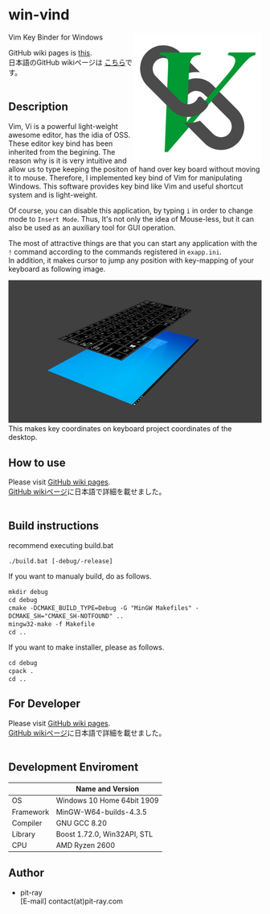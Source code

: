 # win-vind
Vim Key Binder for Windows
<img src="https://github.com/pit-ray/pit-ray.github.io/blob/master/win-vind/win-vind-icon.png?raw=true" width="256" height="256" align="right">  

GitHub wiki pages is <a href="https://github.com/pit-ray/win-vind/wiki">this</a>.  
日本語のGitHub wikiページは <a href="https://github.com/pit-ray/win-vind/wiki/%E3%83%9B%E3%83%BC%E3%83%A0-(Home-in-Japanese)">こちら</a>です。  
<br>  


## Description
Vim, Vi is a powerful light-weight awesome editor, has the idia of OSS. These editor key bind has been inherited from the begining. The reason why is it is very intuitive and allow us to type keeping the positon of hand over key board without moving it to mouse. Therefore, I implemented key bind of Vim for manipulating Windows. This software provides key bind like Vim and useful shortcut system and is light-weight.

Of course,  you can disable this application, by typing `i` in order to change mode to `Insert Mode`. Thus, It's not only the idea of Mouse-less, but it can also be used as an auxiliary tool for GUI operation.

The most of attractive things are that you can start any application with the `!` command according to the commands registered in `exapp.ini`.  
In addition, it makes cursor to jump any position with key-mapping of your keyboard as following image.  

<img src="https://github.com/pit-ray/pit-ray.github.io/blob/master/win-vind/Jump2Any-image.png?raw=true" width="512">
This makes key coordinates on keyboard project coordinates of the desktop.  
<br>

## How to use  
Please visit <a href="https://github.com/pit-ray/win-vind/wiki/For-Users">GitHub wiki pages</a>.  
<a href="https://github.com/pit-ray/win-vind/wiki/%E4%BD%BF%E3%81%84%E6%96%B9-(For-Users-in-Japanese)">GitHub wikiページ</a>に日本語で詳細を載せました。  
<br>  
  
## Build instructions
recommend executing build.bat  
``` shell
./build.bat [-debug/-release]
```

If you want to manualy build, do as follows.
```shell
mkdir debug
cd debug
cmake -DCMAKE_BUILD_TYPE=Debug -G "MinGW Makefiles" -DCMAKE_SH="CMAKE_SH-NOTFOUND" ..
mingw32-make -f Makefile
cd ..
```
If you want to make installer, please as follows.
```shell
cd debug
cpack .
cd ..
```

## For Developer
Please visit <a href="https://github.com/pit-ray/win-vind/wiki/For-Developers">GitHub wiki pages</a>.  
<a href="https://github.com/pit-ray/win-vind/wiki/%E9%96%8B%E7%99%BA%E8%80%85%E3%81%B8(For-Developers-in-Japanese)">GitHub wikiページ</a>に日本語で詳細を載せました。  
<br>  

## Development Enviroment
||Name and Version|
|---|---|
|OS|Windows 10 Home 64bit 1909|
|Framework|MinGW-W64-builds-4.3.5|
|Compiler|GNU GCC 8.20|
|Library|Boost 1.72.0, Win32API, STL|
|CPU|AMD Ryzen 2600|

## Author
- pit-ray  
[E-mail] contact(at)pit-ray.com
